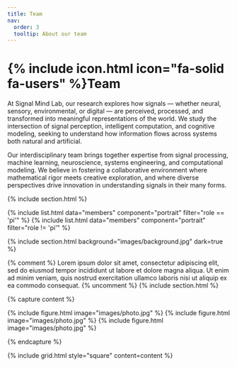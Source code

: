 ```yaml
---
title: Team
nav:
  order: 3
  tooltip: About our team
---
```


# {% include icon.html icon="fa-solid fa-users" %}Team

At Signal Mind Lab, our research explores how signals — whether neural, sensory, environmental, or digital — are perceived, processed, and transformed into meaningful representations of the world. We study the intersection of signal perception, intelligent computation, and cognitive modeling, seeking to understand how information flows across systems both natural and artificial.

Our interdisciplinary team brings together expertise from signal processing, machine learning, neuroscience, systems engineering, and computational modeling. We believe in fostering a collaborative environment where mathematical rigor meets creative exploration, and where diverse perspectives drive innovation in understanding signals in their many forms.

{% include section.html %}

{% include list.html data="members" component="portrait" filter="role == 'pi'" %}
{% include list.html data="members" component="portrait" filter="role != 'pi'" %}

{% include section.html background="images/background.jpg" dark=true %}

{% comment %}
Lorem ipsum dolor sit amet, consectetur adipiscing elit, sed do eiusmod tempor
incididunt ut labore et dolore magna aliqua. Ut enim ad minim veniam, quis
nostrud exercitation ullamco laboris nisi ut aliquip ex ea commodo consequat.
{% uncomment %}
{% include section.html %}

{% capture content %}

{% include figure.html image="images/photo.jpg" %}
{% include figure.html image="images/photo.jpg" %}
{% include figure.html image="images/photo.jpg" %}

{% endcapture %}

{% include grid.html style="square" content=content %}
